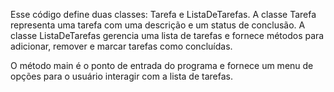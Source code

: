 Esse código define duas classes: Tarefa e ListaDeTarefas. A classe Tarefa representa uma tarefa com uma descrição e um status de conclusão. A classe ListaDeTarefas gerencia uma lista de tarefas e fornece métodos para adicionar, remover e marcar tarefas como concluídas.

O método main é o ponto de entrada do programa e fornece um menu de opções para o usuário interagir com a lista de tarefas.
